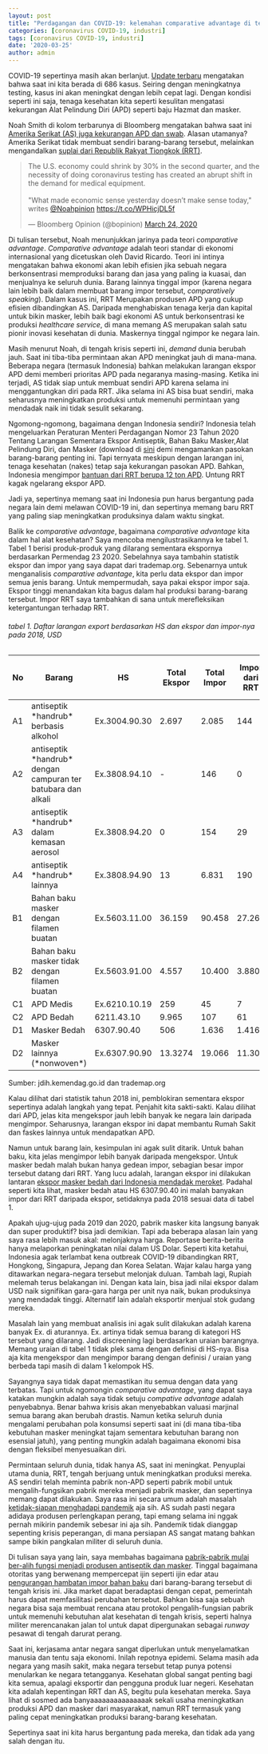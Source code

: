 ```yaml
---
layout: post
title: "Perdagangan dan COVID-19: kelemahan comparative advantage di tengah coronavirus?"
categories: [coronavirus COVID-19, industri]
tags: [coronavirus COVID-19, industri]
date: '2020-03-25'
author: admin
---
```


COVID-19 sepertinya masih akan berlanjut. [Update terbaru](https://www.worldometers.info/coronavirus/country/indonesia/) mengatakan bahwa saat ini kita berada di 686 kasus. Seiring dengan meningkatnya testing, kasus ini akan meningkat dengan lebih cepat lagi. Dengan kondisi seperti ini saja, tenaga kesehatan kita seperti kesulitan mengatasi kekurangan Alat Pelindung Diri (APD) seperti baju Hazmat dan masker.

Noah Smith di kolom terbarunya di Bloomberg mengatakan bahwa saat ini [Amerika Serikat (AS) juga kekurangan APD dan swab](https://www.bloomberg.com/opinion/articles/2020-03-24/offshoring-left-the-u-s-unprepared-for-coronavirus?cmpid%3D=socialflow-twitter-view&utm_campaign=socialflow-organic&utm_medium=social&utm_source=twitter&utm_content=view). Alasan utamanya? Amerika Serikat tidak membuat sendiri barang-barang tersebut, melainkan mengandalkan [suplai dari Republik Rakyat Tiongkok (RRT)](https://nymag.com/intelligencer/2020/03/distributors-are-racing-to-import-n95-masks-from-china.html).

<blockquote class="twitter-tweet"><p lang="en" dir="ltr">The U.S. economy could shrink by 30% in the second quarter, and the necessity of doing coronavirus testing has created an abrupt shift in the demand for medical equipment.<br><br>&quot;What made economic sense yesterday doesn’t make sense today,&quot; writes <a href="https://twitter.com/Noahpinion?ref_src=twsrc%5Etfw">@Noahpinion</a> <a href="https://t.co/WPHicjDL5f">https://t.co/WPHicjDL5f</a></p>&mdash; Bloomberg Opinion (@bopinion) <a href="https://twitter.com/bopinion/status/1242595083477794818?ref_src=twsrc%5Etfw">March 24, 2020</a></blockquote> <script async src="https://platform.twitter.com/widgets.js" charset="utf-8"></script>

Di tulisan tersebut, Noah menunjukkan jarinya pada teori *comparative advantage*. *Comparative advantage* adalah teori standar di ekonomi internasional yang dicetuskan oleh David Ricardo. Teori ini intinya mengatakan bahwa ekonomi akan lebih efisien jika sebuah negara berkonsentrasi memproduksi barang dan jasa yang paling ia kuasai, dan menjualnya ke seluruh dunia. Barang lainnya tinggal impor (karena negara lain lebih baik dalam membuat barang impor tersebut, *comparatively speaking*). Dalam kasus ini, RRT Merupakan produsen APD yang cukup efisien dibandingkan AS. Daripada menghabiskan tenaga kerja dan kapital untuk bikin masker, lebih baik bagi ekonomi AS untuk berkonsentrasi ke produksi *healthcare service*, di mana memang AS merupakan salah satu pionir inovasi kesehatan di dunia. Maskernya tinggal ngimpor ke negara lain.

Masih menurut Noah, di tengah krisis seperti ini, *demand* dunia berubah jauh. Saat ini tiba-tiba permintaan akan APD meningkat jauh di mana-mana. Beberapa negara (termasuk Indonesia) bahkan melakukan larangan ekspor APD demi memberi prioritas APD pada negaranya masing-masing. Ketika ini terjadi, AS tidak siap untuk membuat sendiri APD karena selama ini menggantungkan diri pada RRT. Jika selama ini AS bisa buat sendiri, maka seharusnya meningkatkan produksi untuk memenuhi permintaan yang mendadak naik ini tidak sesulit sekarang.

Ngomong-ngomong, bagaimana dengan Indonesia sendiri? Indonesia telah mengeluarkan Peraturan Menteri Perdagangan Nomor 23 Tahun 2020 Tentang Larangan Sementara Ekspor Antiseptik, Bahan Baku Masker,Alat Pelindung Diri, dan Masker (download di [sini](http://jdih.kemendag.go.id/peraturan/detail/1967/2) demi mengamankan pasokan barang-barang penting ini. Tapi ternyata meskipun dengan larangan ini, tenaga kesehatan (nakes) tetap saja kekurangan pasokan APD. Bahkan, Indonesia mengimpor [bantuan dari RRT berupa 12 ton APD](https://nasional.kompas.com/read/2020/03/23/16200731/8-ton-bantuan-alat-kesehatan-dari-china-tiba-di-indonesia). Untung RRT kagak ngelarang ekspor APD.

Jadi ya, sepertinya memang saat ini Indonesia pun harus bergantung pada negara lain demi melawan COVID-19 ini, dan sepertinya memang baru RRT yang paling siap meningkatkan produksinya dalam waktu singkat.

Balik ke *comparative advantage*, bagaimana *comparative advantage* kita dalam hal alat kesehatan? Saya mencoba mengilustrasikannya ke tabel 1. Tabel 1 berisi produk-produk yang dilarang sementara ekspornya berdasarkan Permendag 23 2020. Sebelahnya saya tambahin statistik ekspor dan impor yang saya dapat dari trademap.org. Sebenarnya untuk menganalisis *comparative advantage*, kita perlu data ekspor dan impor semua jenis barang. Untuk mempermudah, saya pakai ekspor impor saja. Ekspor tinggi menandakan kita bagus dalam hal produksi barang-barang tersebut. Impor RRT saya tambahkan di sana untuk merefleksikan ketergantungan terhadap RRT.

###### tabel 1. Daftar larangan export berdasarkan HS dan ekspor dan impor-nya pada 2018, USD
<table>
<thead>
<tr>
  <th>No</th>
  <th>Barang</th>
  <th>HS</th>
  <th>Total Ekspor</th>
  <th>Total Impor</th>
  <th>Impor dari RRT</th>
  <th>Impor dari RRT (%)</th>
</tr>
</thead>
<tbody>
<tr>
  <td>A1</td>
  <td>antiseptik *handrub* berbasis alkohol</td>
  <td>Ex.3004.90.30</td>
  <td>2.697</td>
  <td>2.085</td>
  <td>144</td>
  <td>6,91</td>
</tr>
<tr>
  <td>A2</td>
  <td>antiseptik *handrub* dengan campuran ter batubara dan alkali</td>
  <td>Ex.3808.94.10</td>
  <td>-</td>
  <td>146</td>
  <td>0</td>
  <td>0</td>
</tr>
<tr>
  <td>A3</td>
  <td>antiseptik *handrub* dalam kemasan aerosol</td>
  <td>Ex.3808.94.20</td>
  <td>0</td>
  <td>154</td>
  <td>29</td>
  <td>18,83</td>
</tr>
<tr>
  <td>A4</td>
  <td>antiseptik *handrub* lainnya</td>
  <td>Ex.3808.94.90</td>
  <td>13</td>
  <td>6.831</td>
  <td>190</td>
  <td>2,78</td>
</tr>
<tr>
  <td>B1</td>
  <td>Bahan baku masker dengan filamen buatan</td>
  <td>Ex.5603.11.00</td>
  <td>36.159</td>
  <td>90.458</td>
  <td>27.262</td>
  <td>30,14</td>
</tr>
<tr>
  <td>B2</td>
  <td>Bahan baku masker tidak dengan filamen buatan</td>
  <td>Ex.5603.91.00</td>
  <td>4.557</td>
  <td>10.400</td>
  <td>3.880</td>
  <td>37,31</td>
</tr>
<tr>
  <td>C1</td>
  <td>APD Medis</td>
  <td>Ex.6210.10.19</td>
  <td>259</td>
  <td>45</td>
  <td>7</td>
  <td>15,55</td>
</tr>
<tr>
  <td>C2</td>
  <td>APD Bedah</td>
  <td>6211.43.10</td>
  <td>9.965</td>
  <td>107</td>
  <td>61</td>
  <td>57</td>
</tr>
<tr>
  <td>D1</td>
  <td>Masker Bedah</td>
  <td>6307.90.40</td>
  <td>506</td>
  <td>1.636</td>
  <td>1.416</td>
  <td>86,55</td>
</tr>
<tr>
  <td>D2</td>
  <td>Masker lainnya (*nonwoven*)</td>
  <td>Ex.6307.90.90</td>
  <td>13.3274</td>
  <td>19.066</td>
  <td>11.306</td>
  <td>59,3</td>
</tr>

</tbody>
</table>
Sumber: jdih.kemendag.go.id dan trademap.org

Kalau dilihat dari statistik tahun 2018 ini, pemblokiran sementara ekspor sepertinya adalah langkah yang tepat. Penjahit kita sakti-sakti. Kalau dilihat dari APD, jelas kita mengekspor jauh lebih banyak ke negara lain daripada mengimpor. Seharusnya, larangan ekspor ini dapat membantu Rumah Sakit dan faskes lainnya untuk mendapatkan APD.

Namun untuk barang lain, kesimpulan ini agak sulit ditarik. Untuk bahan baku, kita jelas mengimpor lebih banyak daripada mengekspor. Untuk masker bedah malah bukan hanya gedean impor, sebagian besar impor tersebut datang dari RRT. Yang lucu adalah, larangan ekspor ini dilakukan lantaran [ekspor masker bedah dari Indonesia mendadak meroket](https://m.detik.com/finance/berita-ekonomi-bisnis/d-4948329/ri-sempat-ekspor-masker-terbesar-ke-china). Padahal seperti kita lihat, masker bedah atau HS 6307.90.40 ini malah banyakan impor dari RRT daripada ekspor, setidaknya pada 2018 sesuai data di tabel 1.

Apakah ujug-ujug pada 2019 dan 2020, pabrik masker kita langsung banyak dan super produktif? bisa jadi demikian. Tapi ada beberapa alasan lain yang saya rasa lebih masuk akal: melonjaknya harga. Reportase berita-berita hanya melaporkan peningkatan nilai dalam US Dolar. Seperti kita ketahui, Indonesia agak terlambat kena outbreak COVID-19 dibandingkan RRT, Hongkong, Singapura, Jepang dan Korea Selatan. Wajar kalau harga yang ditawarkan negara-negara tersebut melonjak duluan. Tambah lagi, Rupiah melemah terus belakangan ini. Dengan kata lain, bisa jadi nilai ekspor dalam USD naik signifikan gara-gara harga per unit nya naik, bukan produksinya yang mendadak tinggi. Alternatif lain adalah eksportir menjual stok gudang mereka.

Masalah lain yang membuat analisis ini agak sulit dilakukan adalah karena banyak Ex. di aturannya. Ex. artinya tidak semua barang di kategori HS tersebut yang dilarang. Jadi discreening lagi berdasarkan uraian barangnya. Memang uraian di tabel 1 tidak plek sama dengan definisi di HS-nya. Bisa aja kita mengekspor dan mengimpor barang dengan definisi / uraian yang berbeda tapi masih di dalam 1 kelompok HS.

Sayangnya saya tidak dapat memastikan itu semua dengan data yang terbatas. Tapi untuk ngomongin *comparative advantage*, yang dapat saya katakan mungkin adalah saya tidak setuju *compative advantage* adalah penyebabnya. Benar bahwa krisis akan menyebabkan valuasi marjinal semua barang akan berubah drastis. Namun ketika seluruh dunia mengalami perubahan pola konsumsi seperti saat ini (di mana tiba-tiba kebutuhan masker meningkat tajam sementara kebutuhan barang non esensial jatuh), yang penting mungkin adalah bagaimana ekonomi bisa dengan fleksibel menyesuaikan diri.

Permintaan seluruh dunia, tidak hanya AS, saat ini meningkat. Penyuplai utama dunia, RRT, tengah berjuang untuk meningkatkan produksi mereka. AS sendiri telah meminta pabrik non-APD seperti pabrik mobil untuk mengalih-fungsikan pabrik mereka menjadi pabrik masker, dan sepertinya memang dapat dilakukan. Saya rasa ini secara umum adalah masalah [ketidak-siapan menghadapi pandemik](https://www.nytimes.com/2020/03/25/opinion/coronavirus-face-mask.html#click=https://t.co/sxGw1j9GKU) aja sih. AS sudah pasti negara adidaya produsen perlengkapan perang, tapi emang selama ini nggak pernah mikirin pandemik sebesar ini aja sih. Pandemik tidak dianggap sepenting krisis peperangan, di mana persiapan AS sangat matang bahkan sampe bikin pangkalan militer di seluruh dunia.

Di tulisan saya yang lain, saya membahas bagaimana [pabrik-pabrik mulai ber-alih fungsi menjadi produsen antiseptik dan masker](imedkrisna.github.io/covin/). Tinggal bagaimana otoritas yang berwenang mempercepat ijin seperti ijin edar atau [pengurangan hambatan impor bahan baku](https://katadata.co.id/berita/2020/03/23/produksi-masker-dan-apd-lokal-terganjal-bea-masuk-bahan-baku) dari barang-barang tersebut di tengah krisis ini. Jika market dapat beradaptasi dengan cepat, pemerintah harus dapat memfasilitasi perubahan tersebut. Bahkan bisa saja sebuah negara bisa saja membuat rencana atau protokol pengalih-fungsian pabrik untuk memenuhi kebutuhan alat kesehatan di tengah krisis, seperti halnya militer merencanakan jalan tol untuk dapat dipergunakan sebagai *runway* pesawat di tengah darurat perang.

Saat ini, kerjasama antar negara sangat diperlukan untuk menyelamatkan manusia dan tentu saja ekonomi. Inilah repotnya epidemi. Selama masih ada negara yang masih sakit, maka negara tersebut tetap punya potensi menularkan ke negara tetangganya. Kesehatan global sangat penting bagi kita semua, apalagi eksportir dan pengguna produk luar negeri. Kesehatan kita adalah kepentingan RRT dan AS, begitu pula kesehatan mereka. Saya lihat di sosmed ada banyaaaaaaaaaaaaaaak sekali usaha meningkatkan produksi APD dan masker dari masyarakat, namun RRT termasuk yang paling cepat meningkatkan produksi barang-barang kesehatan. 

Sepertinya saat ini kita harus bergantung pada mereka, dan tidak ada yang salah dengan itu.
